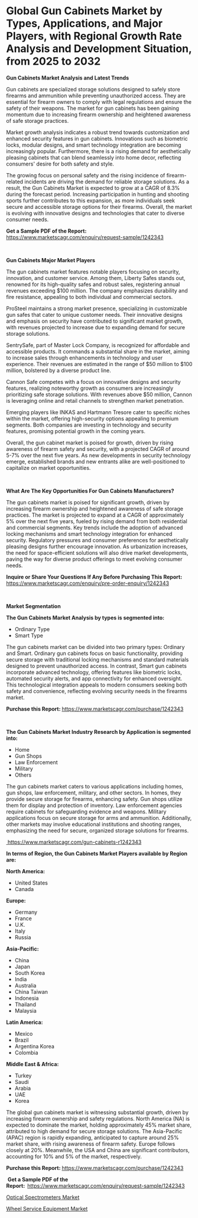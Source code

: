 <p><h1>Global Gun Cabinets Market by Types, Applications, and Major Players, with Regional Growth Rate Analysis and Development Situation, from 2025 to 2032</h1></p><p><strong>Gun Cabinets Market Analysis and Latest Trends</strong></p>
<p><p>Gun cabinets are specialized storage solutions designed to safely store firearms and ammunition while preventing unauthorized access. They are essential for firearm owners to comply with legal regulations and ensure the safety of their weapons. The market for gun cabinets has been gaining momentum due to increasing firearm ownership and heightened awareness of safe storage practices.</p><p>Market growth analysis indicates a robust trend towards customization and enhanced security features in gun cabinets. Innovations such as biometric locks, modular designs, and smart technology integration are becoming increasingly popular. Furthermore, there is a rising demand for aesthetically pleasing cabinets that can blend seamlessly into home decor, reflecting consumers' desire for both safety and style.</p><p>The growing focus on personal safety and the rising incidence of firearm-related incidents are driving the demand for reliable storage solutions. As a result, the Gun Cabinets Market is expected to grow at a CAGR of 8.3% during the forecast period. Increasing participation in hunting and shooting sports further contributes to this expansion, as more individuals seek secure and accessible storage options for their firearms. Overall, the market is evolving with innovative designs and technologies that cater to diverse consumer needs.</p></p>
<p><strong>Get a Sample PDF of the Report:&nbsp;</strong> <a href="https://www.marketscagr.com/enquiry/request-sample/1242343?utm_campaign=1868&utm_medium=2&utm_source=Github&utm_content=ia&utm_term=21022025&utm_id=gun-cabinets">https://www.marketscagr.com/enquiry/request-sample/1242343</a></p>
<p>&nbsp;</p>
<p><strong>Gun Cabinets Major Market Players</strong></p>
<p><p>The gun cabinets market features notable players focusing on security, innovation, and customer service. Among them, Liberty Safes stands out, renowned for its high-quality safes and robust sales, registering annual revenues exceeding $100 million. The company emphasizes durability and fire resistance, appealing to both individual and commercial sectors.</p><p>ProSteel maintains a strong market presence, specializing in customizable gun safes that cater to unique customer needs. Their innovative designs and emphasis on security have contributed to significant market growth, with revenues projected to increase due to expanding demand for secure storage solutions.</p><p>SentrySafe, part of Master Lock Company, is recognized for affordable and accessible products. It commands a substantial share in the market, aiming to increase sales through enhancements in technology and user experience. Their revenues are estimated in the range of $50 million to $100 million, bolstered by a diverse product line.</p><p>Cannon Safe competes with a focus on innovative designs and security features, realizing noteworthy growth as consumers are increasingly prioritizing safe storage solutions. With revenues above $50 million, Cannon is leveraging online and retail channels to strengthen market penetration.</p><p>Emerging players like INKAS and Hartmann Tresore cater to specific niches within the market, offering high-security options appealing to premium segments. Both companies are investing in technology and security features, promising potential growth in the coming years.</p><p>Overall, the gun cabinet market is poised for growth, driven by rising awareness of firearm safety and security, with a projected CAGR of around 5-7% over the next five years. As new developments in security technology emerge, established brands and new entrants alike are well-positioned to capitalize on market opportunities.</p></p>
<p>&nbsp;</p>
<p><strong>What Are The Key Opportunities For Gun Cabinets Manufacturers?</strong></p>
<p><p>The gun cabinets market is poised for significant growth, driven by increasing firearm ownership and heightened awareness of safe storage practices. The market is projected to expand at a CAGR of approximately 5% over the next five years, fueled by rising demand from both residential and commercial segments. Key trends include the adoption of advanced locking mechanisms and smart technology integration for enhanced security. Regulatory pressures and consumer preferences for aesthetically pleasing designs further encourage innovation. As urbanization increases, the need for space-efficient solutions will also drive market developments, paving the way for diverse product offerings to meet evolving consumer needs.</p></p>
<p><strong>Inquire or Share Your Questions If Any Before Purchasing This Report:</strong> <a href="https://www.marketscagr.com/enquiry/pre-order-enquiry/1242343?utm_campaign=1868&utm_medium=2&utm_source=Github&utm_content=ia&utm_term=21022025&utm_id=gun-cabinets">https://www.marketscagr.com/enquiry/pre-order-enquiry/1242343</a></p>
<p>&nbsp;</p>
<p><strong>Market Segmentation</strong></p>
<p><strong>The Gun Cabinets Market Analysis by types is segmented into:</strong></p>
<p><ul><li>Ordinary Type</li><li>Smart Type</li></ul></p>
<p><p>The gun cabinets market can be divided into two primary types: Ordinary and Smart. Ordinary gun cabinets focus on basic functionality, providing secure storage with traditional locking mechanisms and standard materials designed to prevent unauthorized access. In contrast, Smart gun cabinets incorporate advanced technology, offering features like biometric locks, automated security alerts, and app connectivity for enhanced oversight. This technological integration appeals to modern consumers seeking both safety and convenience, reflecting evolving security needs in the firearms market.</p></p>
<p><strong>Purchase this Report:&nbsp;</strong><a href="https://www.marketscagr.com/purchase/1242343?utm_campaign=1868&utm_medium=2&utm_source=Github&utm_content=ia&utm_term=21022025&utm_id=gun-cabinets">https://www.marketscagr.com/purchase/1242343</a></p>
<p>&nbsp;</p>
<p><strong>The Gun Cabinets Market Industry Research by Application is segmented into:</strong></p>
<p><ul><li>Home</li><li>Gun Shops</li><li>Law Enforcement</li><li>Military</li><li>Others</li></ul></p>
<p><p>The gun cabinets market caters to various applications including homes, gun shops, law enforcement, military, and other sectors. In homes, they provide secure storage for firearms, enhancing safety. Gun shops utilize them for display and protection of inventory. Law enforcement agencies require cabinets for safeguarding evidence and weapons. Military applications focus on secure storage for arms and ammunition. Additionally, other markets may involve educational institutions and shooting ranges, emphasizing the need for secure, organized storage solutions for firearms.</p></p>
<p><a href="https://www.marketscagr.com/gun-cabinets-r1242343?utm_campaign=1868&utm_medium=2&utm_source=Github&utm_content=ia&utm_term=21022025&utm_id=gun-cabinets">&nbsp;https://www.marketscagr.com/gun-cabinets-r1242343</a></p>
<p><strong>In terms of Region, the Gun Cabinets Market Players available by Region are:</strong></p>
<p>
    <p> <strong> North America: </strong>
        <ul>
            <li>United States</li>
            <li>Canada</li>
        </ul>
        </p> 
    <p> <strong> Europe: </strong>
        <ul>
            <li>Germany</li>
            <li>France</li>
            <li>U.K.</li>
            <li>Italy</li>
            <li>Russia</li>
        </ul>
        </p> 
    <p> <strong> Asia-Pacific: </strong>
        <ul>
            <li>China</li>
            <li>Japan</li>
            <li>South Korea</li>
            <li>India</li>
            <li>Australia</li>
            <li>China Taiwan</li>
            <li>Indonesia</li>
            <li>Thailand</li>
            <li>Malaysia</li>
        </ul>
        </p> 
    <p> <strong> Latin America: </strong>
        <ul>
            <li>Mexico</li>
            <li>Brazil</li>
            <li>Argentina Korea</li>
            <li>Colombia</li>
        </ul>
        </p> 
    <p> <strong> Middle East & Africa: </strong>
        <ul>
            <li>Turkey</li>
            <li>Saudi</li>
            <li>Arabia</li>
            <li>UAE</li>
            <li>Korea</li>
        </ul>
    </p>
    </p>
<p><p>The global gun cabinets market is witnessing substantial growth, driven by increasing firearm ownership and safety regulations. North America (NA) is expected to dominate the market, holding approximately 45% market share, attributed to high demand for secure storage solutions. The Asia-Pacific (APAC) region is rapidly expanding, anticipated to capture around 25% market share, with rising awareness of firearm safety. Europe follows closely at 20%. Meanwhile, the USA and China are significant contributors, accounting for 10% and 5% of the market, respectively.</p></p>
<p><strong>Purchase this Report: </strong><a href="https://www.marketscagr.com/purchase/1242343?utm_campaign=1868&utm_medium=2&utm_source=Github&utm_content=ia&utm_term=21022025&utm_id=gun-cabinets">https://www.marketscagr.com/purchase/1242343</a></p>
<p>&nbsp;<strong>Get a Sample PDF of the Report:&nbsp;&nbsp;</strong><a href="https://www.marketscagr.com/enquiry/request-sample/1242343?utm_campaign=1868&utm_medium=2&utm_source=Github&utm_content=ia&utm_term=21022025&utm_id=gun-cabinets">https://www.marketscagr.com/enquiry/request-sample/1242343</a></p>
<p><strong></strong></p>
<p><p><a href="https://github.com/denuetkachci/Market-Research-Report-List-1/blob/main/optical-spectrometers-market.md?utm_campaign=1868&utm_medium=2&utm_source=Github&utm_content=ia&utm_term=21022025&utm_id=gun-cabinets">Optical Spectrometers Market</a></p><p><a href="https://github.com/lenjakam/Market-Research-Report-List-1/blob/main/wheel-service-equipment-market.md?utm_campaign=1868&utm_medium=2&utm_source=Github&utm_content=ia&utm_term=21022025&utm_id=gun-cabinets">Wheel Service Equipment Market</a></p></p>